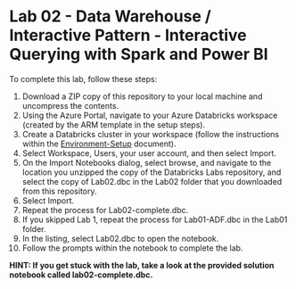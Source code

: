 # Lab 02 - Data Warehouse / Interactive Pattern - Interactive Querying with Spark and Power BI

To complete this lab, follow these steps:

1. Download a ZIP copy of this repository to your local machine and uncompress the contents.
2. Using the Azure Portal, navigate to your Azure Databricks workspace (created by the ARM template in the setup steps).
3. Create a Databricks cluster in your workspace (follow the instructions within the [Environment-Setup](../../Setup/Environment-Setup.md#2-create-and-run-a-new-azure-databricks-cluster) document).
4. Select Workspace, Users, your user account, and then select Import.
5. On the Import Notebooks dialog, select browse, and navigate to the location you unzipped the copy of the Databricks Labs repository, and select the copy of Lab02.dbc in the Lab02 folder that you downloaded from this repository.
6. Select Import.
7. Repeat the process for Lab02-complete.dbc.
8. If you skipped Lab 1, repeat the process for Lab01-ADF.dbc in the Lab01 folder.
9. In the listing, select Lab02.dbc to open the notebook.
10. Follow the prompts within the notebook to complete the lab.

**HINT: If you get stuck with the lab, take a look at the provided solution notebook called lab02-complete.dbc.**
